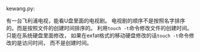 
kewang.py:  

有一台飞利浦电视，能看U盘里面的电视剧。
电视剧的顺序不是按照名字排序的。而是按照文件的创建时间排序的。
利用`touch -t`命令修改文件的创建时间。
只能在系统硬盘里面修改， 如果在exfat格式的移动硬盘修改的话`touch -t`命令修改的是访问时间， 而不是创建时间。


